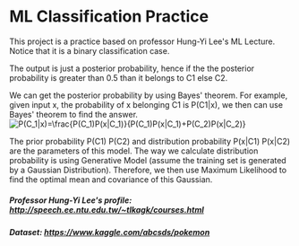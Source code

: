 # ML Classification Practice

This project is a practice based on professor Hung-Yi Lee's ML Lecture. Notice that it is a binary classification case.

The output is just a posterior probability, hence if the the posterior probability is greater than 0.5 than it belongs to C1 else C2.

We can get the posterior probability by using Bayes' theorem. For example, given input x, the probability of x belonging C1 is P(C1|x), we then can use Bayes' theorem to find the answer. <img src="https://latex.codecogs.com/svg.latex?P(C_1|x)=\frac{P(C_1)P(x|C_1)}{P(C_1)P(x|C_1)&plus;P(C_2)P(x|C_2)}" title="P(C_1|x)=\frac{P(C_1)P(x|C_1)}{P(C_1)P(x|C_1)+P(C_2)P(x|C_2)}" />

The prior probability P(C1) P(C2) and distribution probability P(x|C1) P(x|C2) are the parameters of this model. The way we calculate distribution probability
is using Generative Model (assume the training set is generated by a Gaussian Distribution). Therefore, we then use Maximum Likelihood to find the optimal mean and covariance of this Gaussian.

##### Professor Hung-Yi Lee's profile: http://speech.ee.ntu.edu.tw/~tlkagk/courses.html
##### Dataset: https://www.kaggle.com/abcsds/pokemon
